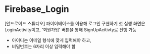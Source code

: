 # Firebase_Login

[안드로이드 스튜디오] 파이어베이스를 이용해 로그인 구현하기
첫 실행 화면은 LoginActivity이고, '회원가입' 버튼을 통해 SignUpAcitivty로 진행 가능
- 아이디는 이메일 형식에 맞게 입력해야 하고,
- 비밀번호는 6자리 이상 입력해야 함
